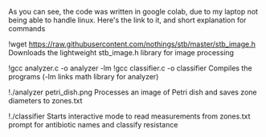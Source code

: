 As you can see, the code was written in google colab, due to my laptop not being able to handle linux. Here's the link to it, and short explanation for commands

!wget https://raw.githubusercontent.com/nothings/stb/master/stb_image.h 
Downloads the lightweight stb_image.h library for image processing

!gcc analyzer.c -o analyzer -lm
!gcc classifier.c -o classifier
Compiles the programs (-lm links math library for analyzer)

!./analyzer petri_dish.png
Processes an image of Petri dish and saves zone diameters to zones.txt

!./classifier
Starts interactive mode to read measurements from zones.txt prompt for antibiotic names and classify resistance
